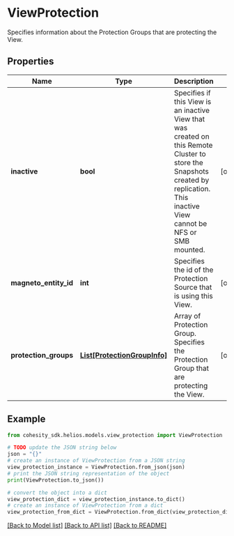 # ViewProtection

Specifies information about the Protection Groups that are protecting the View.

## Properties

Name | Type | Description | Notes
------------ | ------------- | ------------- | -------------
**inactive** | **bool** | Specifies if this View is an inactive View that was created on this Remote Cluster to store the Snapshots created by replication. This inactive View cannot be NFS or SMB mounted. | [optional] 
**magneto_entity_id** | **int** | Specifies the id of the Protection Source that is using this View. | [optional] 
**protection_groups** | [**List[ProtectionGroupInfo]**](ProtectionGroupInfo.md) | Array of Protection Group. Specifies the Protection Group that are protecting the View. | [optional] 

## Example

```python
from cohesity_sdk.helios.models.view_protection import ViewProtection

# TODO update the JSON string below
json = "{}"
# create an instance of ViewProtection from a JSON string
view_protection_instance = ViewProtection.from_json(json)
# print the JSON string representation of the object
print(ViewProtection.to_json())

# convert the object into a dict
view_protection_dict = view_protection_instance.to_dict()
# create an instance of ViewProtection from a dict
view_protection_from_dict = ViewProtection.from_dict(view_protection_dict)
```
[[Back to Model list]](../README.md#documentation-for-models) [[Back to API list]](../README.md#documentation-for-api-endpoints) [[Back to README]](../README.md)


